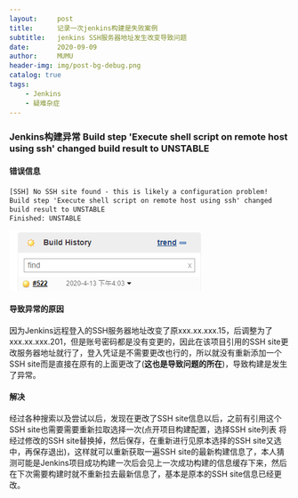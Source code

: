 ```yaml
---
layout:     post
title:      记录一次jenkins构建是失败案例
subtitle:   jenkins SSH服务器地址发生改变导致问题
date:       2020-09-09
author:     MUMU
header-img: img/post-bg-debug.png
catalog: true
tags:
    - Jenkins
    - 疑难杂症
---
```


### Jenkins构建异常 Build step 'Execute shell script on remote host using ssh' changed build result to UNSTABLE



#### 错误信息

  ```shell
  [SSH] No SSH site found - this is likely a configuration problem!
  Build step 'Execute shell script on remote host using ssh' changed build result to UNSTABLE
  Finished: UNSTABLE
  ```

![image](/img/blog/202009092105.png)

#### 导致异常的原因

  因为Jenkins远程登入的SSH服务器地址改变了原xxx.xx.xxx.15，后调整为了xxx.xx.xxx.201，但是账号密码都是没有变更的，因此在该项目引用的SSH site更改服务器地址就行了，登入凭证是不需要更改也行的，所以就没有重新添加一个SSH site而是直接在原有的上面更改了(**这也是导致问题的所在**)，导致构建是发生了异常。

#### 解决

  经过各种搜索以及尝试以后，发现在更改了SSH site信息以后，之前有引用这个SSH site也需要需要重新拉取选择一次(点开项目构建配置，选择SSH site列表 将经过修改的SSH site替换掉，然后保存，在重新进行见原本选择的SSH site又选中，再保存退出)，这样就可以重新获取一遍SSH site的最新构建信息了，本人猜测可能是Jenkins项目成功构建一次后会见上一次成功构建的信息缓存下来，然后在下次需要构建时就不重新拉去最新信息了，基本是原本的SSH site信息已经更改。

  